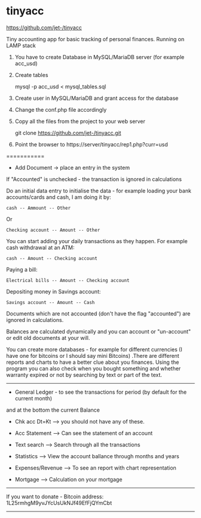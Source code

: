 # tinyacc
https://github.com/jet-/tinyacc

Tiny accounting app for basic tracking of personal finances. Running on LAMP stack

1. You have to create Database in MySQL/MariaDB server (for example acc_usd)

2. Create tables

	mysql -p acc_usd < mysql_tables.sql

3. Create user in MySQL/MariaDB and grant access for the database

4. Change the conf.php file accordingly

5. Copy all the files from the project to your web server 

	git clone https://github.com/jet-/tinyacc.git


6. Point the browser to https://server/tinyacc/rep1.php?curr=usd

===========


* Add Document -> place an entry in the system

If "Accounted" is unchecked - the transaction is ignored in calculations


Do an initial data entry to initialise the data - for example loading your bank accounts/cards and cash, I am doing it by: 

	cash -- Ammount -- Other

Or 

	Checking account -- Amount -- Other

You can start adding your daily transactions as they happen. For example cash withdrawal at an ATM: 

	cash -- Amount -- Checking account

Paying a bill: 

	Electrical bills -- Amount -- Checking account

Depositing money in Savings account: 

	Savings account -- Amount -- Cash

Documents which are not accounted (don't have the flag "accounted") are ignored in calculations.

Balances are calculated dynamically and you can account or "un-account" or edit old documents at your will.

You can create more databases - for example for different currencies (I have one for bitcoins or I should say mini Bitcoins) .There are different reports and charts to have a better clue about you finances. Using the program you can also check when you bought something and whether warranty expired or not by searching by text or part of the text.


---------------


* General Ledger - to see the transactions for period (by default for the current month)

and at the bottom the current Balance


* Chk acc Dt=Kt  --> you should not have any of these.

* Acc Statement --> Can see the statement of an account

* Text search --> Search through all the transactions

* Statistics --> View the account ballance through months and years

* Expenses/Revenue --> To see an report with chart representation 

* Mortgage --> Calculation on your mortgage

---

If you want to donate - Bitcoin address: 1L25rmhgM9yvJYcUsUkNJf49EfFjQYmCbt

---
